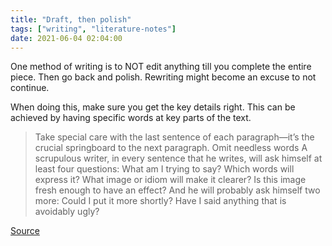 ```yaml
---
title: "Draft, then polish"
tags: ["writing", "literature-notes"]
date: 2021-06-04 02:04:00
---
```


One method of writing is to NOT edit anything till you complete the entire piece. Then go back and polish. Rewriting might become an excuse to not continue.

When doing this, make sure you get the key details right. This can be achieved by having specific words at key parts of the text.

> Take special care with the last sentence of each paragraph—it’s the crucial springboard to the next paragraph.
> Omit needless words
> A scrupulous writer, in every sentence that he writes, will ask himself at least four questions: What am I trying to say? Which words will express it? What image or idiom will make it clearer? Is this image fresh enough to have an effect? And he will probably ask himself two more: Could I put it more shortly? Have I said anything that is avoidably ugly?

[Source](https://stasaki.com/designer-as-writer/)
